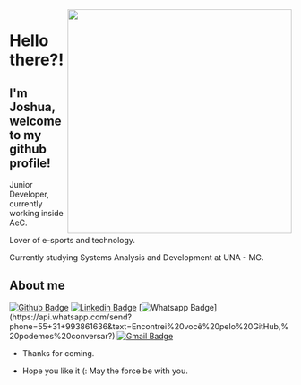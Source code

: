 <img align="right" width="400" height="400" src="https://media0.giphy.com/media/Nx0rz3jtxtEre/200.gif">
 
# Hello there?!
 
## I'm Joshua, welcome to my github profile!
 
Junior Developer, currently working inside AeC. 

Lover of e-sports and technology.

Currently studying Systems Analysis and Development at UNA - MG. 
 
## About me 
[![Github Badge](https://img.shields.io/badge/-Github-000?style=flat-square&logo=Github&logoColor=white&link=github.com/joshua-dias)](github.com/joshua-dias)
[![Linkedin Badge](https://img.shields.io/badge/-LinkedIn-blue?style=flat-square&logo=Linkedin&logoColor=white&link=https://www.linkedin.com/in/joshuadiass/)](https://www.linkedin.com/in/joshuadiass/)
[![Whatsapp Badge](https://img.shields.io/badge/-Whatsapp-4CA143?style=flat-square&labelColor=4CA143&logo=whatsapp&logoColor=white&link=https://api.whatsapp.com/send?phone=55+31+993861636&text=Encontrei%20você%20pelo%20GitHub,%20podemos%20conversar?)](https://api.whatsapp.com/send?phone=55+31+993861636&text=Encontrei%20você%20pelo%20GitHub,%20podemos%20conversar?)
[![Gmail Badge](https://img.shields.io/badge/-Gmail-c14438?style=flat-square&logo=Gmail&logoColor=white&link=mailto:joshuadias09@gmail.com)](mailto:joshuadias09@gmail.com)
 
- Thanks for coming. 
 
- Hope you like it (: May the force be with you.

